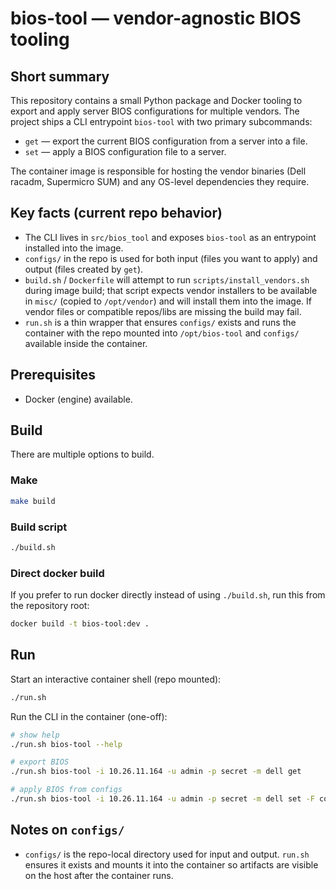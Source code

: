 
# bios-tool — vendor-agnostic BIOS tooling

Short summary
-------------
This repository contains a small Python package and Docker tooling to export and apply server BIOS configurations for multiple vendors. The project ships a CLI entrypoint `bios-tool` with two primary subcommands:

- `get` — export the current BIOS configuration from a server into a file.
- `set` — apply a BIOS configuration file to a server.

The container image is responsible for hosting the vendor binaries (Dell racadm, Supermicro SUM) and any OS-level dependencies they require.

Key facts (current repo behavior)
---------------------------------
- The CLI lives in `src/bios_tool` and exposes `bios-tool` as an entrypoint installed into the image.
- `configs/` in the repo is used for both input (files you want to apply) and output (files created by `get`).
- `build.sh` / `Dockerfile` will attempt to run `scripts/install_vendors.sh` during image build; that script expects vendor installers to be available in `misc/` (copied to `/opt/vendor`) and will install them into the image. If vendor files or compatible repos/libs are missing the build may fail.
- `run.sh` is a thin wrapper that ensures `configs/` exists and runs the container with the repo mounted into `/opt/bios-tool` and `configs/` available inside the container.

Prerequisites
-------------
- Docker (engine) available.

Build
-----

There are multiple options to build.

### Make

```bash
make build
```

### Build script

```bash
./build.sh
```

### Direct docker build

If you prefer to run docker directly instead of using `./build.sh`, run this from the repository root:

```bash
docker build -t bios-tool:dev .
```

Run
---
Start an interactive container shell (repo mounted):

```bash
./run.sh
```

Run the CLI in the container (one-off):

```bash
# show help
./run.sh bios-tool --help

# export BIOS
./run.sh bios-tool -i 10.26.11.164 -u admin -p secret -m dell get

# apply BIOS from configs
./run.sh bios-tool -i 10.26.11.164 -u admin -p secret -m dell set -F configs/my-bios.xml
```

Notes on `configs/`
-------------------
- `configs/` is the repo-local directory used for input and output. `run.sh` ensures it exists and mounts it into the container so artifacts are visible on the host after the container runs.

